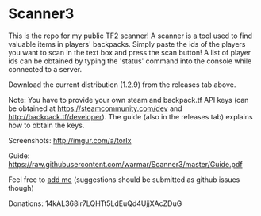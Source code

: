 # Scanner3

This is the repo for my public TF2 scanner! A scanner is a tool used to find valuable items in players' backpacks. Simply paste the ids of the players you want to scan in the text box and press the scan button! A list of player ids can be obtained by typing the 'status' command into the console while connected to a server.

Download the current distribution (1.2.9) from the releases tab above.

Note: You have to provide your own steam and backpack.tf API keys (can be obtained at https://steamcommunity.com/dev and http://backpack.tf/developer). The guide (also in the releases tab) explains how to obtain the keys.

Screenshots: http://imgur.com/a/torIx

Guide: https://raw.githubusercontent.com/warmar/Scanner3/master/Guide.pdf

Feel free to [add me](http://steamcommunity.com/id/warmar_) (suggestions should be submitted as github issues though)

Donations:
14kAL368ir7LQHTt5LdEuQd4UjjXAcZDuG
